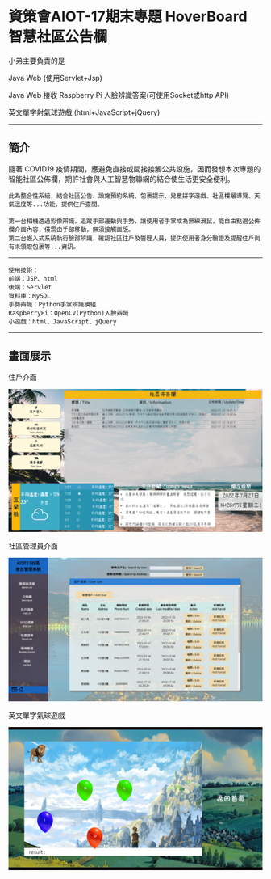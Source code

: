 # 資策會AIOT-17期末專題 HoverBoard 智慧社區公告欄

小弟主要負責的是

Java Web (使用Servlet+Jsp)

Java Web 接收 Raspberry Pi 人臉辨識答案(可使用Socket或http API)

英文單字射氣球遊戲 (html+JavaScript+jQuery)

----------

## 簡介

隨著 COVID19 疫情期間，應避免直接或間接接觸公共設施，因而發想本次專題的智能社區公佈欄，期許社會與人工智慧物聯網的結合使生活更安全便利。

    此為整合性系統，結合社區公告、設施預約系統、包裹提示、兒童拼字遊戲、社區樓層導覽、天氣溫度等...功能，提供住戶查閱。

    第一台相機透過影像辨識，追蹤手部運動與手勢，讓使用者手掌成為無線滑鼠，能自由點選公佈欄介面內容，僅需由手部移動，無須接觸面版。
    第二台嵌入式系統執行臉部辨識，確認社區住戶及管理人員，提供使用者身分驗證及提醒住戶尚有未領取包裹等...資訊。

----------

    使用技術：
    前端：JSP、html
    後端：Servlet
    資料庫：MySQL
    手勢辨識：Python手掌辨識模組
    RaspberryPi：OpenCV(Python)人臉辨識
    小遊戲：html、JavaScript、jQuery

----------
## 畫面展示

住戶介面

![](https://github.com/TzuYaoTW/AIOT-HoverBoard/blob/main/example-images/%E4%BD%8F%E6%88%B6%E4%BB%8B%E9%9D%A2.png?raw=true)

社區管理員介面

![](https://github.com/TzuYaoTW/AIOT-HoverBoard/blob/main/example-images/%E7%AE%A1%E7%90%86%E8%80%85%E4%BB%8B%E9%9D%A2.png?raw=true)

英文單字氣球遊戲

![](https://github.com/TzuYaoTW/AIOT-HoverBoard/blob/main/example-images/%E5%B0%8F%E9%81%8A%E6%88%B2.png?raw=true)

